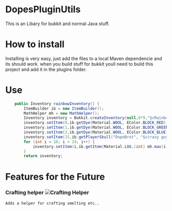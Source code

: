 # DopesPluginUtils
This is an Libary for bukkit and normal Java stuff.

# How to install
Installing is very easy, just add the files to a local Maven dependencie and its should work.
when you build stuff for bukkit youll need to build this project and add it in the plugins folder.


# Use

```java
    public Inventory rainbowInventory() {
        ItemBuilder ib = new ItemBuilder();
        MathHelper mh = new MathHelper();
        Inventory inventory = Bukkit.createInventory(null,6*9,"§cRainbow Inventory");
        inventory.setItem(0,ib.getDye(Material.WOOL, EColor.BLOCK_RED));
        inventory.setItem(1,ib.getDye(Material.WOOL, EColor.BLOCK_GREEN));
        inventory.setItem(2,ib.getDye(Material.WOOL, EColor.BLOCK_BLUE));
        inventory.setItem(15,ib.getPlayerSkull("DopeBrot", "§ccrazy guy who made this lol"));
        for (int i = 16; i < 24; i++) {
            inventory.setItem(i,ib.getItem(Material.LOG,(int) mh.max(i-16,15),"LOG Type test"));
        }
        return inventory;
 ```

# Features for the Future

### Crafting helper ![Crafting Helper](https://progress-bar.dev/2/?scale=100&title=Complete&width=200&color=babaca&suffix=%)<br />
    Adds a helper for crafting smelting etc.. 
